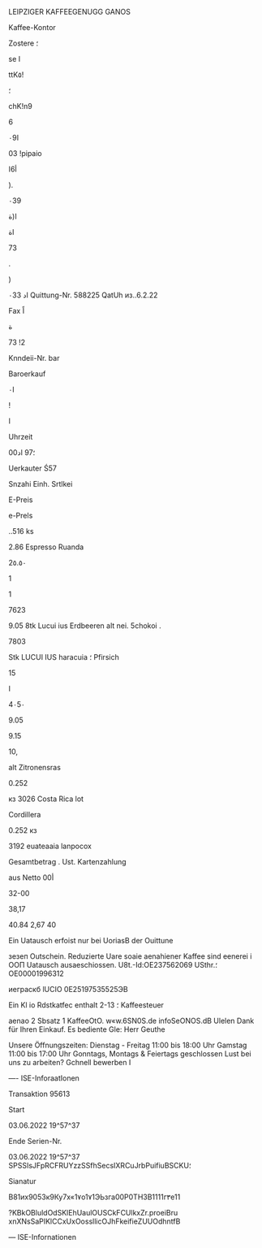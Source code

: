 LEIPZIGER KAFFEEGENUGG
GANOS

Kaffee-Kontor

Zostere  ؛

se  ا

ttK٥!

؛

 chK!n9

6

ا٠9

03  !pipaio

أ6ا

).

٠39

ا(ة

اة

73

.

 )

٠33
اد
Quittung-Nr.  588225
QatUh  из..6.2.22

Fax
اً

 ة

73  !2

Knndeii-Nr.  bar

Baroerkauf

 ا٠

 !

ا

Uhrzeit

00؛97  اد

Uerkauter  Ś57

Snzahi  Einh.  Srtlkei

E-Preis

e-Prels

..516  ks

2.86
Espresso  Ruanda

2٥.٥٠

1

1

7623

9.05
 8tk
Lucui ius  Erdbeeren  alt  nei.  5chokoi .

7803

Stk
LUCUI IUS  haracuia  ؛  Pfirsich

15

ا

4٠5٠

9.05

9.15

10,

alt  Zitronensras

0.252

кз
3026
Costa  Rica  lot

Cordillera

0.252  кз

3192
euateaaia  lanpocox

Gesamtbetrag
.
Ust.
Kartenzahlung

aus  Netto 00أ

32-00

38,17

40.84
2,67
40

Ein  Uatausch  erfoist  nur  bei  UoriasB  der  Ouittune

зезеп  Outschein.  Reduzierte  Uare  soaie  aenahiener
Kaffee  sind  eenerei i  ООП  Uatausch  ausaeschiossen.
U8t.-Id:OE237562069  USthr.؛  ΟΕ00001996312

иеграскб  lUCIO  0Е25197535525ЭВ

Ein  Kl io  Rdstkatfec  enthalt  2-13  ؛  Kaffeesteuer

aenao  2  Sbsatz  1  KaffeeOtO.
w«w.6SN0S.de
infoSeONOS.dB
Ulelen  Dank  für  Ihren  Einkauf.
Es  bediente  Gle:  Herr  Geuthe

Unsere  Öffnungszeiten:
Dienstag  -  Freitag  11:00  bis  18:00  Uhr
Gamstag  11:00  bis  17:00  Uhr
Gonntags,  Montags  &  Feiertags  geschlossen
Lust  bei  uns  zu  arbeiten?  Gchnell  bewerben
I

—-  ISE-InforaatIonen

Transaktion  95613

Start

03.06.2022  19^57^37

Ende
Serien-Nr.

03.06.2022  19^57^37
SPSSIsJFpRCFRUYzzSSfhSecsIXRCuJrbPuifiuBSCKU؛

Sianatur

В81их9053к9Ку7х«1٧о1٧1ЭЬзга00Р0ТНЗВ1111г٣е11

?KBkOBluldOdSKlEhUaulOUSCkFCUlkxZr.proeiBru
xnXNsSaPIKlCCxUxOossllicOJhFkeifieZUUOdhntfB

—  ISE-Infornationen


